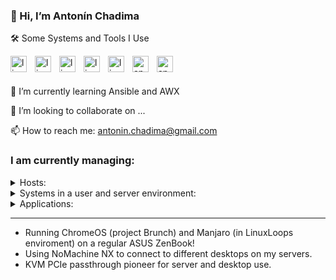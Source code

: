 ### 👋 Hi, I’m Antonín Chadima

🛠️ Some Systems and Tools I Use

</p>
<img align="left" src="https://cdn.jsdelivr.net/gh/devicons/devicon/icons/linux/linux-plain.svg" alt="linux" width="26px" style="padding-right:10px;" />
<img align="left" src="https://cdn.jsdelivr.net/gh/devicons/devicon/icons/linux/linux-plain.svg" alt="linux" width="26px" style="padding-right:10px;" />
<img align="left" src="https://cdn.jsdelivr.net/gh/devicons/devicon/icons/linux/linux-plain.svg" alt="linux" width="26px" style="padding-right:10px;" />
<img align="left" src="https://cdn.jsdelivr.net/gh/devicons/devicon/icons/linux/linux-plain.svg" alt="linux" width="26px" style="padding-right:10px;" />
<img align="left" src="https://cdn.jsdelivr.net/gh/devicons/devicon/icons/linux/linux-plain.svg" alt="linux" width="26px" style="padding-right:10px;" />
<img align="left" src="https://cdn.jsdelivr.net/gh/devicons/devicon/icons/apache/apache-plain.svg" alt="apache" width="26px" style="padding-right:10px;" />
<img align="left" src="https://cdn.jsdelivr.net/gh/devicons/devicon/icons/apache/apache-plain.svg" alt="apache" width="26px" />
</p>
</br>
</br>

🌱 I’m currently learning Ansible and AWX

💞️ I’m looking to collaborate on ...

📫 How to reach me: antonin.chadima@gmail.com

### I am currently managing:

<details closed>
  <summary>Hosts:</summary>
<img src="https://user-images.githubusercontent.com/3483314/165904855-adced836-4200-49e9-bdc3-29f49aaf7e72.png" />
<img src="https://user-images.githubusercontent.com/3483314/165904830-2d9d85c4-2fb4-49ae-8af8-037907e97320.png" />
<img src="https://user-images.githubusercontent.com/3483314/165904812-3257ead7-9381-468e-b27e-b81583769f10.png" />
<img src="https://user-images.githubusercontent.com/3483314/165904742-9c4d6a03-efdf-4023-9a40-bc984126dc27.png" />
</details>

<details closed>
  <summary>Systems in a user and server environment:</summary>
  <ul>
  <li>Firewall <i>(SNAT, DNAT, PAT and Port Forwarding, SQM QoS, Security)</i></li>
  <li>DNS / DHCP <i>(local network management)</i></li>
  <li>Wireguard <i>(connecting developers and administrators to the server room network)</i></li>
  <li>OpenVPN / IPSec <i>(interconnection of different server sites with each other)</i></li>
    switches
    IPMI
    Proxmox Virtual Environment
    Proxmox Mail Gateway
    Proxmox Backup Server 
  <li>Nginx / Nginx Proxy Manager  <i>(reverse proxy, SSL termination, client-side certificate authentication, certificate management)</i></li>
  </ul>
</details>

<details closed>
  <summary>Applications:</summary>
  <ul>
  <li>Redmine <i>(project management web application)</i></li>
  <li>XWiki <i>(enterprise wiki platform)</i></li>
  <li>Mattermost <i>(communication, collaboration, and workflow orchestration platform)</i></li>
  <li>Nextcloud Hub <i>(content collaboration platform)</i></li>
  <li>ONLYOFFICE Docs <i>(online editor for text documents, spreadsheets, and presentations)</i></li>
  <li>iRedMail <i>(mail server platform with webmail, calendar, contacts and activesync)</i></li>
  </ul> 
</details>

---

- Running ChromeOS (project Brunch) and Manjaro (in LinuxLoops enviroment) on a regular ASUS ZenBook!
- Using NoMachine NX to connect to different desktops on my servers.
- KVM PCIe passthrough pioneer for server and desktop use.
